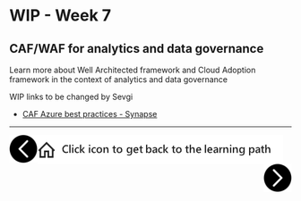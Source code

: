 # WIP - Week 7
## CAF/WAF for analytics and data governance

Learn more about Well Architected framework and Cloud Adoption framework in the context of analytics and data governance


 WIP links to be changed by Sevgi
 
 
- [CAF Azure best practices - Synapse](https://docs.microsoft.com/en-us/azure/cloud-adoption-framework/migrate/azure-best-practices/analytics/azure-synapse)

---

[previous-link]: part5.md
[next-link]: part7.md
[home-link]: README.md
[<img src="assets/previous.png" width="50" height="50" rotate="180" style="float:left">][previous-link]
[<img src="assets/home_button.png" style="vertical-align:middle">][home-link]
[<img src="assets/next.png" width="50" height="50" style="float:right">][next-link]

<!-- Note for us: best practices are architectures, landing zones etc. while Patterns and Practices (next part) are examples, code pieces, etc. -->

